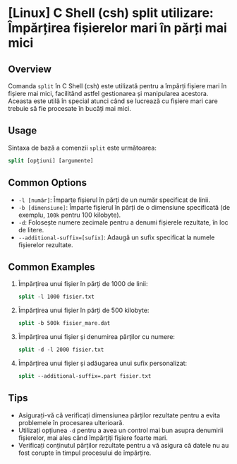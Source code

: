 # [Linux] C Shell (csh) split utilizare: Împărțirea fișierelor mari în părți mai mici

## Overview
Comanda `split` în C Shell (csh) este utilizată pentru a împărți fișiere mari în fișiere mai mici, facilitând astfel gestionarea și manipularea acestora. Aceasta este utilă în special atunci când se lucrează cu fișiere mari care trebuie să fie procesate în bucăți mai mici.

## Usage
Sintaxa de bază a comenzii `split` este următoarea:

```csh
split [opțiuni] [argumente]
```

## Common Options
- `-l [număr]`: Împarte fișierul în părți de un număr specificat de linii.
- `-b [dimensiune]`: Împarte fișierul în părți de o dimensiune specificată (de exemplu, `100k` pentru 100 kilobyte).
- `-d`: Folosește numere zecimale pentru a denumi fișierele rezultate, în loc de litere.
- `--additional-suffix=[sufix]`: Adaugă un sufix specificat la numele fișierelor rezultate.

## Common Examples
1. Împărțirea unui fișier în părți de 1000 de linii:
   ```csh
   split -l 1000 fisier.txt
   ```

2. Împărțirea unui fișier în părți de 500 kilobyte:
   ```csh
   split -b 500k fisier_mare.dat
   ```

3. Împărțirea unui fișier și denumirea părților cu numere:
   ```csh
   split -d -l 2000 fisier.txt
   ```

4. Împărțirea unui fișier și adăugarea unui sufix personalizat:
   ```csh
   split --additional-suffix=.part fisier.txt
   ```

## Tips
- Asigurați-vă că verificați dimensiunea părților rezultate pentru a evita problemele în procesarea ulterioară.
- Utilizați opțiunea `-d` pentru a avea un control mai bun asupra denumirii fișierelor, mai ales când împărțiți fișiere foarte mari.
- Verificați conținutul părților rezultate pentru a vă asigura că datele nu au fost corupte în timpul procesului de împărțire.